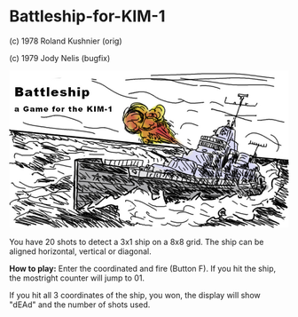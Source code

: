 # Battleship-for-KIM-1

(c) 1978 Roland Kushnier (orig)

(c) 1979 Jody Nelis (bugfix)

![cover][1]

You have 20 shots to detect a 3x1 ship on a 8x8 grid.
The ship can be aligned horizontal, vertical or 
diagonal.

**How to play:**
Enter the coordinated and fire (Button F).
If you hit the ship, the mostright counter
will jump to 01.

If you hit all 3 coordinates of the ship, 
you won, the display will show "dEAd" and the number of 
shots used.

[1]: https://github.com/netzherpes/Battleship-for-KIM-1/blob/main/Battleship.jpg
